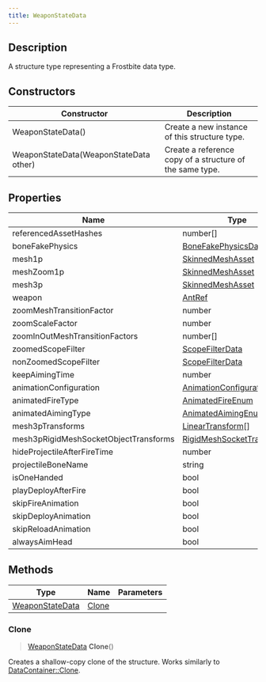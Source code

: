 ```yaml
---
title: WeaponStateData
---
```

## Description

A structure type representing a Frostbite data type.

## Constructors

| Constructor                            | Description                                              |
| -------------------------------------- | -------------------------------------------------------- |
| WeaponStateData()                      | Create a new instance of this structure type.            |
| WeaponStateData(WeaponStateData other) | Create a reference copy of a structure of the same type. |

## Properties

| Name                                  | Type                                                        | Description |
| ------------------------------------- | ----------------------------------------------------------- | ----------- |
| referencedAssetHashes                 | number\[\]                                                  |             |
| boneFakePhysics                       | [BoneFakePhysicsData](BoneFakePhysicsData)\[\]              |             |
| mesh1p                                | [SkinnedMeshAsset](SkinnedMeshAsset)                        |             |
| meshZoom1p                            | [SkinnedMeshAsset](SkinnedMeshAsset)                        |             |
| mesh3p                                | [SkinnedMeshAsset](SkinnedMeshAsset)                        |             |
| weapon                                | [AntRef](AntRef)                                            |             |
| zoomMeshTransitionFactor              | number                                                      |             |
| zoomScaleFactor                       | number                                                      |             |
| zoomInOutMeshTransitionFactors        | number\[\]                                                  |             |
| zoomedScopeFilter                     | [ScopeFilterData](ScopeFilterData)                          |             |
| nonZoomedScopeFilter                  | [ScopeFilterData](ScopeFilterData)                          |             |
| keepAimingTime                        | number                                                      |             |
| animationConfiguration                | [AnimationConfigurationData](AnimationConfigurationData)    |             |
| animatedFireType                      | [AnimatedFireEnum](AnimatedFireEnum)                        |             |
| animatedAimingType                    | [AnimatedAimingEnum](AnimatedAimingEnum)                    |             |
| mesh3pTransforms                      | [LinearTransform](/vext/ref/shared/class/LinearTransform)\[\] |             |
| mesh3pRigidMeshSocketObjectTransforms | [RigidMeshSocketTransform](RigidMeshSocketTransform)\[\]    |             |
| hideProjectileAfterFireTime           | number                                                      |             |
| projectileBoneName                    | string                                                      |             |
| isOneHanded                           | bool                                                        |             |
| playDeployAfterFire                   | bool                                                        |             |
| skipFireAnimation                     | bool                                                        |             |
| skipDeployAnimation                   | bool                                                        |             |
| skipReloadAnimation                   | bool                                                        |             |
| alwaysAimHead                         | bool                                                        |             |

## Methods

| Type                               | Name            | Parameters |
| ---------------------------------- | --------------- | ---------- |
| [WeaponStateData](WeaponStateData) | [Clone](#clone) |            |

### Clone

> [WeaponStateData](WeaponStateData) **Clone**()

Creates a shallow-copy clone of the structure. Works similarly to [DataContainer::Clone](/vext/ref/shared/class/datacontainer#clone).
